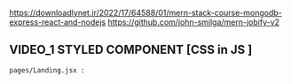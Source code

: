 https://downloadlynet.ir/2022/17/64588/01/mern-stack-course-mongodb-express-react-and-nodejs
https://github.com/john-smilga/mern-jobify-v2

## VIDEO_1 STYLED COMPONENT  [CSS in JS ]
    pages/Landing.jsx :